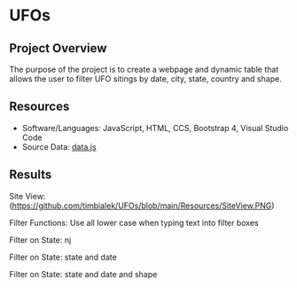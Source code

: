# UFOs

## Project Overview
The purpose of the project is to create a webpage and dynamic table that allows the user to filter UFO sitings by date, city, state, country and shape.

## Resources
* Software/Languages: JavaScript, HTML, CCS, Bootstrap 4, Visual Studio Code
* Source Data: [data.js](https://github.com/timbialek/UFOs/blob/main/Static/js/data.js)

## Results

Site View:
(https://github.com/timbialek/UFOs/blob/main/Resources/SiteView.PNG)


Filter Functions:
Use all lower case when typing text into filter boxes

Filter on State: nj


Filter on State: state and date


Filter on State: state and date and shape